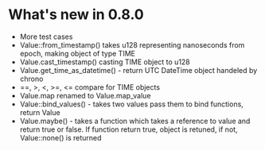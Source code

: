 # What's new in 0.8.0

* More test cases
* Value::from_timestamp() takes u128 representing nanoseconds from epoch, making object of type TIME
* Value.cast_timestamp() casting TIME object to u128
* Value.get_time_as_datetime() - return UTC DateTime object handeled by chrono
* ==, >, <, >=, <= compare for TIME objects
* Value.map renamed to Value.map_value
* Value::bind_values() - takes two values pass them to bind functions, return Value
* Value.maybe() - takes a function which takes a reference to value and return true or false. If function return true, object is retuned, if not, Value::none() is returned
